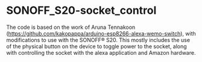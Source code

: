 # SONOFF_S20-socket_control
The code is based on the work of Aruna Tennakoon (https://github.com/kakopappa/arduino-esp8266-alexa-wemo-switch), with modifications to use with the SONOFF® S20. This mostly includes the use of the physical button on the device to toggle power to the socket, along with controlling the socket with the alexa application and Amazon hardware.
